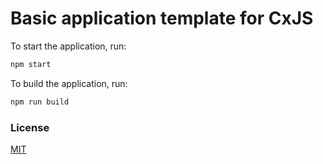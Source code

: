 # Basic application template for CxJS

To start the application, run:

```bash
npm start
```

To build the application, run:

```bash
npm run build
```

### License 

[MIT](./License.md)
